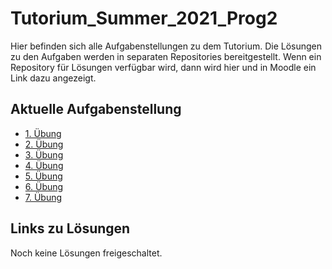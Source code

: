 # Tutorium_Summer_2021_Prog2

Hier befinden sich alle Aufgabenstellungen zu dem Tutorium. Die Lösungen zu den Aufgaben werden in separaten Repositories bereitgestellt.
Wenn ein Repository für Lösungen verfügbar wird, dann wird hier und in Moodle ein Link dazu angezeigt.

## Aktuelle Aufgabenstellung

- [1. Übung](./First_Exercise.md)
- [2. Übung](./Second_Exercise.md)
- [3. Übung](./ClassPractice.md)
- [4. Übung](./Fourth_Exercise.md)
- [5. Übung](./Fifth_Exercise.md)
- [6. Übung](./SixthExercise.md)
- [7. Übung](./Exercise_7.md)


## Links zu Lösungen

Noch keine Lösungen freigeschaltet.
